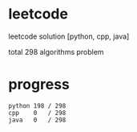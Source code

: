 # leetcode
leetcode solution [python, cpp, java]

total 298 algorithms problem
# progress	
	python 198 / 298
	cpp    0   / 298
	java   0   / 298
